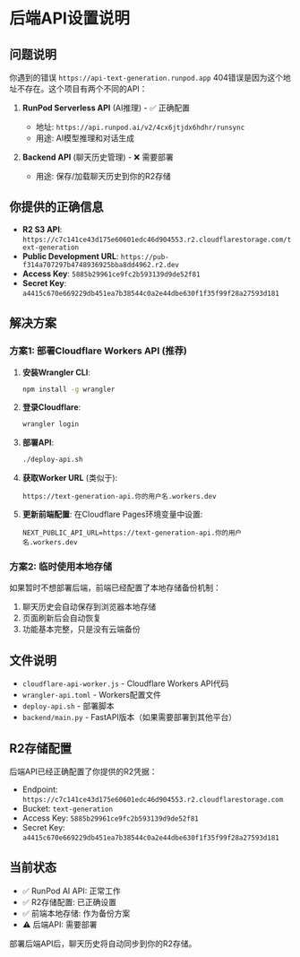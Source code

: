 # 后端API设置说明

## 问题说明

你遇到的错误 `https://api-text-generation.runpod.app` 404错误是因为这个地址不存在。这个项目有两个不同的API：

1. **RunPod Serverless API** (AI推理) - ✅ 正确配置
   - 地址: `https://api.runpod.ai/v2/4cx6jtjdx6hdhr/runsync`
   - 用途: AI模型推理和对话生成

2. **Backend API** (聊天历史管理) - ❌ 需要部署
   - 用途: 保存/加载聊天历史到你的R2存储

## 你提供的正确信息

- **R2 S3 API**: `https://c7c141ce43d175e60601edc46d904553.r2.cloudflarestorage.com/text-generation`
- **Public Development URL**: `https://pub-f314a707297b4748936925bba8dd4962.r2.dev`
- **Access Key**: `5885b29961ce9fc2b593139d9de52f81`
- **Secret Key**: `a4415c670e669229db451ea7b38544c0a2e44dbe630f1f35f99f28a27593d181`

## 解决方案

### 方案1: 部署Cloudflare Workers API (推荐)

1. **安装Wrangler CLI**:
   ```bash
   npm install -g wrangler
   ```

2. **登录Cloudflare**:
   ```bash
   wrangler login
   ```

3. **部署API**:
   ```bash
   ./deploy-api.sh
   ```

4. **获取Worker URL** (类似于):
   ```
   https://text-generation-api.你的用户名.workers.dev
   ```

5. **更新前端配置**:
   在Cloudflare Pages环境变量中设置:
   ```
   NEXT_PUBLIC_API_URL=https://text-generation-api.你的用户名.workers.dev
   ```

### 方案2: 临时使用本地存储

如果暂时不想部署后端，前端已经配置了本地存储备份机制：

1. 聊天历史会自动保存到浏览器本地存储
2. 页面刷新后会自动恢复
3. 功能基本完整，只是没有云端备份

## 文件说明

- `cloudflare-api-worker.js` - Cloudflare Workers API代码
- `wrangler-api.toml` - Workers配置文件
- `deploy-api.sh` - 部署脚本
- `backend/main.py` - FastAPI版本（如果需要部署到其他平台）

## R2存储配置

后端API已经正确配置了你提供的R2凭据：
- Endpoint: `https://c7c141ce43d175e60601edc46d904553.r2.cloudflarestorage.com`
- Bucket: `text-generation`
- Access Key: `5885b29961ce9fc2b593139d9de52f81`
- Secret Key: `a4415c670e669229db451ea7b38544c0a2e44dbe630f1f35f99f28a27593d181`

## 当前状态

- ✅ RunPod AI API: 正常工作
- ✅ R2存储配置: 已正确设置
- ✅ 前端本地存储: 作为备份方案
- ⚠️ 后端API: 需要部署

部署后端API后，聊天历史将自动同步到你的R2存储。 